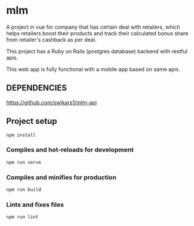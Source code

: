# mlm
A project in vue for company that has certain deal with retailers, which helps retailers boost their products and track their calculated bonus share from retailer's cashback as per deal.

This project has a Ruby on Rails (postgres database) backend with restful apis.

This web app is fully functional with a mobile app based on same apis.

## DEPENDENCIES

https://github.com/swikars1/mlm-api

## Project setup
```
npm install
```

### Compiles and hot-reloads for development
```
npm run serve
```

### Compiles and minifies for production
```
npm run build
```

### Lints and fixes files
```
npm run lint
```
